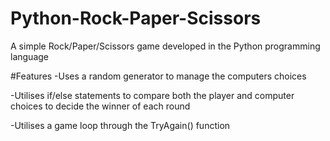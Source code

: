 # Python-Rock-Paper-Scissors

A simple Rock/Paper/Scissors game developed in the Python programming language

#Features
-Uses a random generator to manage the computers choices

-Utilises if/else statements to compare both the player and computer choices to decide the winner of each round

-Utilises a game loop through the TryAgain() function
